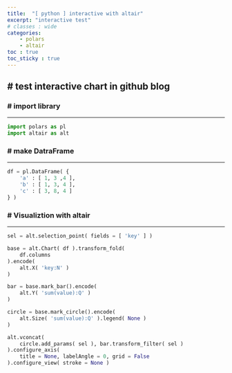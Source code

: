 ```yaml
---
title:  "[ python ] interactive with altair"
excerpt: "interactive test"
# classes : wide
categories:
    - polars
    - altair
toc : true
toc_sticky : true
---
```


## # test interactive chart in github blog
### # import library
---


```python
import polars as pl
import altair as alt
```

### # make DatraFrame
---


```python
df = pl.DataFrame( { 
    'a' : [ 1, 3 ,4 ], 
    'b' : [ 1, 3, 4 ],
    'c' : [ 3, 8, 4 ]
} )
```

### # Visualiztion with altair
___


```python
sel = alt.selection_point( fields = [ 'key' ] )

base = alt.Chart( df ).transform_fold(
    df.columns
).encode(
    alt.X( 'key:N' )
)

bar = base.mark_bar().encode(
    alt.Y( 'sum(value):Q' )
)

circle = base.mark_circle().encode(
    alt.Size( 'sum(value):Q' ).legend( None )
)

alt.vconcat(
    circle.add_params( sel ), bar.transform_filter( sel )
).configure_axis( 
    title = None, labelAngle = 0, grid = False
).configure_view( stroke = None )
```





<style>
  #altair-viz-3fa5d233d9814c4faa952aeec48a6901.vega-embed {
    width: 100%;
    display: flex;
  }

  #altair-viz-3fa5d233d9814c4faa952aeec48a6901.vega-embed details,
  #altair-viz-3fa5d233d9814c4faa952aeec48a6901.vega-embed details summary {
    position: relative;
  }
</style>
<div id="altair-viz-3fa5d233d9814c4faa952aeec48a6901"></div>
<script type="text/javascript">
  var VEGA_DEBUG = (typeof VEGA_DEBUG == "undefined") ? {} : VEGA_DEBUG;
  (function(spec, embedOpt){
    let outputDiv = document.currentScript.previousElementSibling;
    if (outputDiv.id !== "altair-viz-3fa5d233d9814c4faa952aeec48a6901") {
      outputDiv = document.getElementById("altair-viz-3fa5d233d9814c4faa952aeec48a6901");
    }

    const paths = {
      "vega": "https://cdn.jsdelivr.net/npm/vega@5?noext",
      "vega-lib": "https://cdn.jsdelivr.net/npm/vega-lib?noext",
      "vega-lite": "https://cdn.jsdelivr.net/npm/vega-lite@5.20.1?noext",
      "vega-embed": "https://cdn.jsdelivr.net/npm/vega-embed@6?noext",
    };

    function maybeLoadScript(lib, version) {
      var key = `${lib.replace("-", "")}_version`;
      return (VEGA_DEBUG[key] == version) ?
        Promise.resolve(paths[lib]) :
        new Promise(function(resolve, reject) {
          var s = document.createElement('script');
          document.getElementsByTagName("head")[0].appendChild(s);
          s.async = true;
          s.onload = () => {
            VEGA_DEBUG[key] = version;
            return resolve(paths[lib]);
          };
          s.onerror = () => reject(`Error loading script: ${paths[lib]}`);
          s.src = paths[lib];
        });
    }

    function showError(err) {
      outputDiv.innerHTML = `<div class="error" style="color:red;">${err}</div>`;
      throw err;
    }

    function displayChart(vegaEmbed) {
      vegaEmbed(outputDiv, spec, embedOpt)
        .catch(err => showError(`Javascript Error: ${err.message}<br>This usually means there's a typo in your chart specification. See the javascript console for the full traceback.`));
    }

    if(typeof define === "function" && define.amd) {
      requirejs.config({paths});
      let deps = ["vega-embed"];
      require(deps, displayChart, err => showError(`Error loading script: ${err.message}`));
    } else {
      maybeLoadScript("vega", "5")
        .then(() => maybeLoadScript("vega-lite", "5.20.1"))
        .then(() => maybeLoadScript("vega-embed", "6"))
        .catch(showError)
        .then(() => displayChart(vegaEmbed));
    }
  })({"config": {"view": {"continuousWidth": 300, "continuousHeight": 300, "stroke": null}, "axis": {"grid": false, "labelAngle": 0, "title": null}}, "vconcat": [{"mark": {"type": "circle"}, "encoding": {"size": {"aggregate": "sum", "field": "value", "legend": null, "type": "quantitative"}, "x": {"field": "key", "type": "nominal"}}, "name": "view_6", "transform": [{"fold": ["a", "b", "c"]}]}, {"mark": {"type": "bar"}, "encoding": {"x": {"field": "key", "type": "nominal"}, "y": {"aggregate": "sum", "field": "value", "type": "quantitative"}}, "transform": [{"fold": ["a", "b", "c"]}, {"filter": {"param": "param_6"}}]}], "data": {"name": "data-d2523f05b75addaf28cc3eb5b9d9104d"}, "params": [{"name": "param_6", "select": {"type": "point", "fields": ["key"]}, "views": ["view_6"]}], "$schema": "https://vega.github.io/schema/vega-lite/v5.20.1.json", "datasets": {"data-d2523f05b75addaf28cc3eb5b9d9104d": [{"a": 1, "b": 1, "c": 3}, {"a": 3, "b": 3, "c": 8}, {"a": 4, "b": 4, "c": 4}]}}, {"mode": "vega-lite"});
</script>




```python

```
